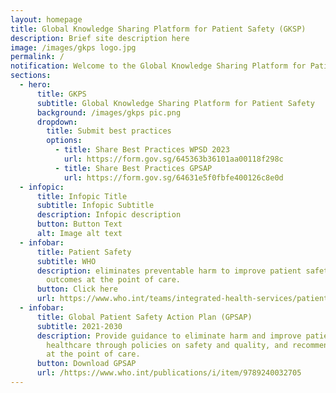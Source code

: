 ```yaml
---
layout: homepage
title: Global Knowledge Sharing Platform for Patient Safety (GKSP)
description: Brief site description here
image: /images/gkps logo.jpg
permalink: /
notification: Welcome to the Global Knowledge Sharing Platform for Patient Safety!
sections:
  - hero:
      title: GKPS
      subtitle: Global Knowledge Sharing Platform for Patient Safety
      background: /images/gkps pic.png
      dropdown:
        title: Submit best practices
        options:
          - title: Share Best Practices WPSD 2023
            url: https://form.gov.sg/645363b36101aa00118f298c
          - title: Share Best Practices GPSAP
            url: https://form.gov.sg/64631e5f0fbfe400126c8e0d
  - infopic:
      title: Infopic Title
      subtitle: Infopic Subtitle
      description: Infopic description
      button: Button Text
      alt: Image alt text
  - infobar:
      title: Patient Safety
      subtitle: WHO
      description: eliminates preventable harm to improve patient safety and health
        outcomes at the point of care.
      button: Click here
      url: https://www.who.int/teams/integrated-health-services/patient-safety
  - infobar:
      title: Global Patient Safety Action Plan (GPSAP)
      subtitle: 2021-2030
      description: Provide guidance to eliminate harm and improve patient safety in
        healthcare through policies on safety and quality, and recommendations
        at the point of care.
      button: Download GPSAP
      url: /https://www.who.int/publications/i/item/9789240032705
---
```

